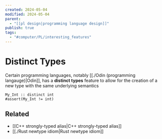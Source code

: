 ```yaml
---
created: 2024-05-04
modified: 2024-05-04
parent:
  - "[[pl design|programming language design]]"
publish: true
tags:
  - "#computer/PL/interesting_features"
---
```


# Distinct Types
Certain programming languages, notably [[./Odin (programming langauge)|Odin]], has a **distinct types** feature to allow for the creation of a new type with the same underlying semantics

```odin
My_Int :: distinct int
#assert(My_Int != int)
```

## Related
- [[C++ strongly-typed alias|C++ strongly-typed alias]]
- [[./Rust newtype idiom|Rust newtype idiom]]